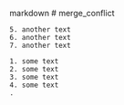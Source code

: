  markdown
    # merge_conflict

    5. another text
    6. another text
    7. another text
    
    1. some text
    2. some text
    3. some text
    4. some text
    .

